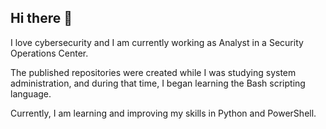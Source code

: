 ## Hi there 👋


I love cybersecurity and I am currently working as Analyst in a Security Operations Center. 

The published repositories were created while I was studying system administration, and during that time, I began learning the Bash scripting language.

Currently, I am learning and improving my skills in Python and PowerShell.

<!--
**alonsso97/alonsso97** is a ✨ _special_ ✨ repository because its `README.md` (this file) appears on your GitHub profile.

Here are some ideas to get you started:

- 🔭 I’m currently working on ...
- 🌱 I’m currently learning ...
- 👯 I’m looking to collaborate on ...
- 🤔 I’m looking for help with ...
- 💬 Ask me about ...
- 📫 How to reach me: ...
- 😄 Pronouns: ...
- ⚡ Fun fact: ...
-->
